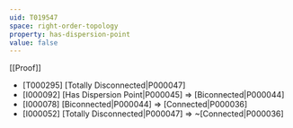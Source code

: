 ```yaml
---
uid: T019547
space: right-order-topology
property: has-dispersion-point
value: false
---
```

[[Proof]]

* [T000295] [Totally Disconnected|P000047]
* [I000092] [Has Dispersion Point|P000045] => [Biconnected|P000044]
* [I000078] [Biconnected|P000044] => [Connected|P000036]
* [I000052] [Totally Disconnected|P000047] => ~[Connected|P000036]

